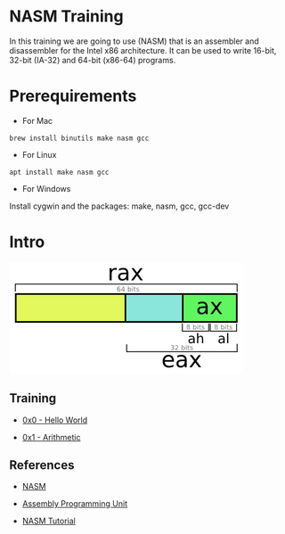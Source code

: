 # NASM Training

In this training we are going to use (NASM) that is an assembler and disassembler for the Intel x86 architecture. It can be used to write 16-bit, 32-bit (IA-32) and 64-bit (x86-64) programs.

# Prerequirements

* For Mac

```
brew install binutils make nasm gcc
```
* For Linux

```
apt install make nasm gcc
```
* For Windows

Install cygwin and the packages: make, nasm, gcc, gcc-dev


# Intro

![](doc/registers.png)



## Training

* [0x0 - Hello World](../../tree/master/0x00)

* [0x1 - Arithmetic ](../../tree/master/0x01)



## References

* [NASM](http://www.nasm.us)

* [Assembly Programming Unit](https://www.slideshare.net/infinite2me/assembly-language-programmingunit-4)

* [NASM Tutorial](http://cs.lmu.edu/~ray/notes/nasmtutorial)
